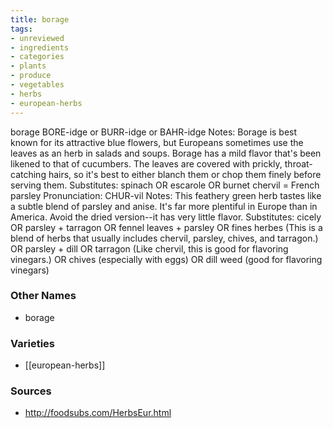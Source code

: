 ```yaml
---
title: borage
tags:
- unreviewed
- ingredients
- categories
- plants
- produce
- vegetables
- herbs
- european-herbs
---
```

borage BORE-idge or BURR-idge or BAHR-idge Notes: Borage is best known for its attractive blue flowers, but Europeans sometimes use the leaves as an herb in salads and soups. Borage has a mild flavor that's been likened to that of cucumbers. The leaves are covered with prickly, throat-catching hairs, so it's best to either blanch them or chop them finely before serving them. Substitutes: spinach OR escarole OR burnet chervil = French parsley Pronunciation: CHUR-vil Notes: This feathery green herb tastes like a subtle blend of parsley and anise. It's far more plentiful in Europe than in America. Avoid the dried version--it has very little flavor. Substitutes: cicely OR parsley + tarragon OR fennel leaves + parsley OR fines herbes (This is a blend of herbs that usually includes chervil, parsley, chives, and tarragon.) OR parsley + dill OR tarragon (Like chervil, this is good for flavoring vinegars.) OR chives (especially with eggs) OR dill weed (good for flavoring vinegars)

### Other Names

* borage

### Varieties

* [[european-herbs]]

### Sources
* http://foodsubs.com/HerbsEur.html
